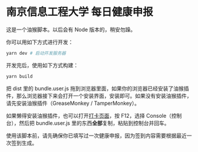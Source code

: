 # 南京信息工程大学 每日健康申报

这是一个油猴脚本。以后会有 Node 版本的，稍安勿躁。

你可以用如下方式进行开发：

```bash
yarn dev # 启动开发服务器
```

开发完后，使用如下方式构建：

```bash
yarn build
```

把 dist 里的 bundle.user.js 拖到浏览器里面，如果你的浏览器已经安装了油猴插件，那么浏览器接下来会打开一个安装界面，安装即可。如果没有安装油猴插件，请先安装油猴插件（GreaseMonkey / TamperMonkey）。

如果懒得安装油猴插件，也可以打开[打卡页面](http://i.nuist.edu.cn/qljfwapp/sys/lwNuistHealthInfoDailyClock/*default/index.do#/)，按 F12，选择 Console（控制台），然后把 bundle.user.js 里的东西**全部**复制，粘贴到控制台并回车。

使用该脚本前，请先确保你已填写过一次健康申报，因为签到内容需要根据最近一次签到生成。
